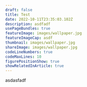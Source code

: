 ```yaml
---
draft: false
title: Test
date: 2022-10-11T23:35:03.102Z
description: asdfadf
usePageBundles: true
featureImage: images/wallpaper.jpg
featureImageCap: asdf
thumbnail: images/wallpaper.jpg
shareImage: images/wallpaper.jpg
codeLineNumbers: true
codeMaxLines: 10
figurePositionShow: true
showRelatedInArticle: true
---
```

asdasfadf